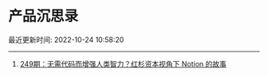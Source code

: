# 产品沉思录

最近更新时间: 2022-10-24 10:58:20

--- 
1. [249期：无需代码而增强人类智力？红杉资本视角下 Notion 的故事](https://pmthinking.com/post/1897) 
